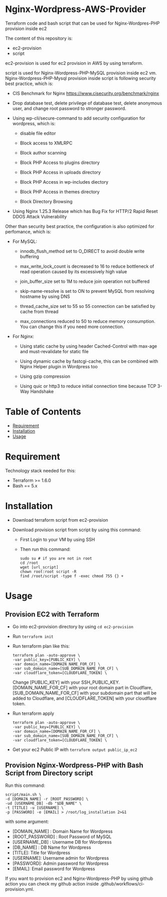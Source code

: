 # Nginx-Wordpress-AWS-Provider
Terraform code and bash script that can be used for Nginx-Wordpres-PHP provision inside ec2

The content of this repository is:
- ec2-provision
- script

ec2-provision is used for ec2 provision in AWS by using terraform.

script is used for Nginx-Wordpress-PHP-MySQL provision inside ec2 vm. Nginx-Wordpress-PHP-Mysql provision inside script is following security best practice, which is:

- CIS Benchmark for Nginx https://www.cisecurity.org/benchmark/nginx

- Drop database test, delete privilege of database test, delete anonymous user, and change root password to stronger password.

- Using wp-cli/secure-command to add security configuration for wordpress, which is:

    - disable file editor
    
    - Block access to XMLRPC

    - Block author scanning

    - Block PHP Access to plugins directory

    - Block PHP Access in uploads directory

    - Block PHP Access in wp-includes diectory

    - Block PHP Access in themes directory

    - Block Directory Browsing

- Using Nginx 1.25.3 Release which has Bug Fix for HTTP/2 Rapid Reset DDOS Attack Vulnerability

Other than security best practice, the configuration is also optimized for perfomance, which is:

- For MySQL:

    - innodb_flush_method set to O_DIRECT to avoid double write buffering

    - max_write_lock_count is decreased to 16 to reduce bottleneck of read operation caused by its excessively high value

    - join_buffer_size set to 1M to reduce join operation not buffered

    - skip-name-resolve is set to ON to prevent MySQL from resolving hostname by using DNS

    - thread_cache_size set to 55 so 55 connection can be satisfied by cache from thread

    - max_connections reduced to 50 to reduce memory consumption. You can change this if you need more connection.

- For Nginx:

    - Using static cache by using header Cached-Control with max-age and must-revalidate for static file

    - Using dynamic cache by fastcgi-cache, this can be combined with Nginx Helper plugin in Wordpress too

    - Using gzip compression

    - Using quic or http3 to reduce initial connection time because TCP 3-Way Handshake


# Table of Contents
- [Requirement](#Requirement)
- [Installation](#Installation)
- [Usage](#Usage)

# Requirement
Technology stack needed for this:
- Terraform >= 1.6.0
- Bash == 5.x


# Installation

- Download terraform script from ec2-provision

- Download provision script from script by using this command:

    - First Login to your VM by using SSH

    - Then run this command:

        ```
        sudo su # if you are not in root
        cd /root
        wget [url_script]
        chown root:root script -R
        find /root/script -type f -exec chmod 755 {} +
        ```

# Usage

## Provision EC2 with Terraform

- Go into ec2-provision directory by using `cd ec2-provision`

- Run `terraform init`

- Run terraform plan like this:

    ```
    terraform plan -auto-approve \
    -var public_key=[PUBLIC_KEY] \ 
    -var domain_name=[DOMAIN_NAME_FOR_CF] \ 
    -var sub_domain_name=[SUB_DOMAIN_NAME_FOR_CF] \
    -var cloudflare_token=[CLOUDFLARE_TOKEN] \
    ```
   
   Change [PUBLIC_KEY] with your SSH_PUBLIC_KEY. [DOMAIN_NAME_FOR_CF] with your root domain part in Cloudflare, [SUB_DOMAIN_NAME_FOR_CF] with your subdomain part that will be added to Cloudflare, and [CLOUDFLARE_TOKEN] with your cloudflare token.

- Run terraform apply

    ```
    terraform plan -auto-approve \
    -var public_key=[PUBLIC_KEY] \ 
    -var domain_name=[DOMAIN_NAME_FOR_CF] \ 
    -var sub_domain_name=[SUB_DOMAIN_NAME_FOR_CF] \
    -var cloudflare_token=[CLOUDFLARE_TOKEN] \
    ```

- Get your ec2 Public IP with `terraform output public_ip_ec2`

## Provision Nginx-Wordpress-PHP with Bash Script from Directory script

Run this command:

```
script/main.sh \
-d [DOMAIN_NAME] -r [ROOT_PASSWORD] \
-ud [USERNAME_DB] -db "$DB_NAME" \
-t [TITLE] -u [USERNAME] \
-p [PASSWORD] -e [EMAIL] > /root/log_installation 2>&1
```
  with some argument:
  - [DOMAIN_NAME] : Domain Name for Wordpress
  - [ROOT_PASSWORD] : Root Password of MySQL
  - [USERNAME_DB] : Username DB for Wordpress
  - [DB_NAME] : DB Name for Wordpress
  - [TITLE]: Title for Wordpress
  - [USERNAME]: Username admin for Wordpress
  - [PASSWORD]: Admin password for Wordpress
  - [EMAIL]: Email password for Wordpress

If you want to provision ec2 and Nginx-Wordpress-PHP by using github action you can check my github action inside .github/workflows/ci-provision.yml.





